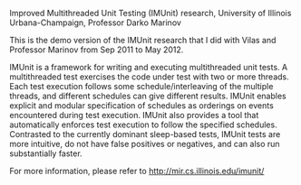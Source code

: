 Improved Multithreaded Unit Testing (IMUnit) research, University of Illinois Urbana-Champaign, Professor Darko Marinov

This is the demo version of the IMUnit research that I did with Vilas and Professor Marinov from Sep 2011 to May 2012.

IMUnit is a framework for writing and executing multithreaded unit tests. 
A multithreaded test exercises the code under test with two or more threads.
Each test execution follows some schedule/interleaving of the multiple threads, and different schedules can give different results. 
IMUnit enables explicit and modular specification of schedules as orderings on events encountered during test execution.
IMUnit also provides a tool that automatically enforces test execution to follow the specified schedules. 
Contrasted to the currently dominant sleep-based tests, IMUnit tests are more intuitive, do not have false positives or negatives, and can also run substantially faster.

For more information, please refer to http://mir.cs.illinois.edu/imunit/
